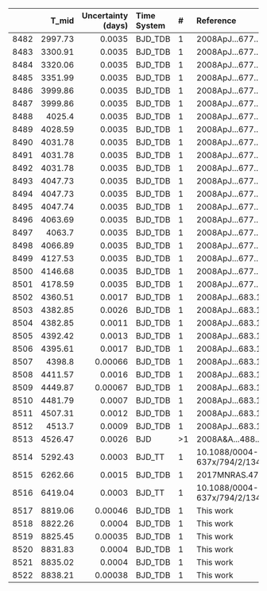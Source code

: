 |      |   T_mid |   Uncertainty (days) | Time System   | #   | Reference                   |
|-----:|--------:|---------------------:|:--------------|:----|:----------------------------|
| 8482 | 2997.73 |              0.0035  | BJD_TDB       | 1   | 2008ApJ...677..657J         |
| 8483 | 3300.91 |              0.0035  | BJD_TDB       | 1   | 2008ApJ...677..657J         |
| 8484 | 3320.06 |              0.0035  | BJD_TDB       | 1   | 2008ApJ...677..657J         |
| 8485 | 3351.99 |              0.0035  | BJD_TDB       | 1   | 2008ApJ...677..657J         |
| 8486 | 3999.86 |              0.0035  | BJD_TDB       | 1   | 2008ApJ...677..657J         |
| 8487 | 3999.86 |              0.0035  | BJD_TDB       | 1   | 2008ApJ...677..657J         |
| 8488 | 4025.4  |              0.0035  | BJD_TDB       | 1   | 2008ApJ...677..657J         |
| 8489 | 4028.59 |              0.0035  | BJD_TDB       | 1   | 2008ApJ...677..657J         |
| 8490 | 4031.78 |              0.0035  | BJD_TDB       | 1   | 2008ApJ...677..657J         |
| 8491 | 4031.78 |              0.0035  | BJD_TDB       | 1   | 2008ApJ...677..657J         |
| 8492 | 4031.78 |              0.0035  | BJD_TDB       | 1   | 2008ApJ...677..657J         |
| 8493 | 4047.73 |              0.0035  | BJD_TDB       | 1   | 2008ApJ...677..657J         |
| 8494 | 4047.73 |              0.0035  | BJD_TDB       | 1   | 2008ApJ...677..657J         |
| 8495 | 4047.74 |              0.0035  | BJD_TDB       | 1   | 2008ApJ...677..657J         |
| 8496 | 4063.69 |              0.0035  | BJD_TDB       | 1   | 2008ApJ...677..657J         |
| 8497 | 4063.7  |              0.0035  | BJD_TDB       | 1   | 2008ApJ...677..657J         |
| 8498 | 4066.89 |              0.0035  | BJD_TDB       | 1   | 2008ApJ...677..657J         |
| 8499 | 4127.53 |              0.0035  | BJD_TDB       | 1   | 2008ApJ...677..657J         |
| 8500 | 4146.68 |              0.0035  | BJD_TDB       | 1   | 2008ApJ...677..657J         |
| 8501 | 4178.59 |              0.0035  | BJD_TDB       | 1   | 2008ApJ...677..657J         |
| 8502 | 4360.51 |              0.0017  | BJD_TDB       | 1   | 2008ApJ...683.1076W         |
| 8503 | 4382.85 |              0.0026  | BJD_TDB       | 1   | 2008ApJ...683.1076W         |
| 8504 | 4382.85 |              0.0011  | BJD_TDB       | 1   | 2008ApJ...683.1076W         |
| 8505 | 4392.42 |              0.0013  | BJD_TDB       | 1   | 2008ApJ...683.1076W         |
| 8506 | 4395.61 |              0.0017  | BJD_TDB       | 1   | 2008ApJ...683.1076W         |
| 8507 | 4398.8  |              0.00066 | BJD_TDB       | 1   | 2008ApJ...683.1076W         |
| 8508 | 4411.57 |              0.0016  | BJD_TDB       | 1   | 2008ApJ...683.1076W         |
| 8509 | 4449.87 |              0.00067 | BJD_TDB       | 1   | 2008ApJ...683.1076W         |
| 8510 | 4481.79 |              0.0007  | BJD_TDB       | 1   | 2008ApJ...683.1076W         |
| 8511 | 4507.31 |              0.0012  | BJD_TDB       | 1   | 2008ApJ...683.1076W         |
| 8512 | 4513.7  |              0.0009  | BJD_TDB       | 1   | 2008ApJ...683.1076W         |
| 8513 | 4526.47 |              0.0026  | BJD           | >1  | 2008A&A...488..763H         |
| 8514 | 5292.43 |              0.0003  | BJD_TT        | 1   | 10.1088/0004-637x/794/2/134 |
| 8515 | 6262.66 |              0.0015  | BJD_TDB       | 1   | 2017MNRAS.472.3871T         |
| 8516 | 6419.04 |              0.0003  | BJD_TT        | 1   | 10.1088/0004-637x/794/2/134 |
| 8517 | 8819.06 |              0.00046 | BJD_TDB       | 1   | This work                   |
| 8518 | 8822.26 |              0.0004  | BJD_TDB       | 1   | This work                   |
| 8519 | 8825.45 |              0.00035 | BJD_TDB       | 1   | This work                   |
| 8520 | 8831.83 |              0.0004  | BJD_TDB       | 1   | This work                   |
| 8521 | 8835.02 |              0.0004  | BJD_TDB       | 1   | This work                   |
| 8522 | 8838.21 |              0.00038 | BJD_TDB       | 1   | This work                   |